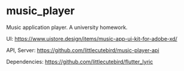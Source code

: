 # music_player

Music application player. A university homework.

UI: https://www.uistore.design/items/music-app-ui-kit-for-adobe-xd/

API, Server: https://github.com/littlecutebird/music-player-api

Dependencies: https://github.com/littlecutebird/flutter_lyric
